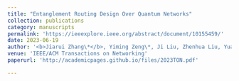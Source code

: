 ```yaml
---
title: "Entanglement Routing Design Over Quantum Networks"
collection: publications
category: manuscripts
permalink: 'https://ieeexplore.ieee.org/abstract/document/10155459/'
date: 2023-06-19
author: '<b>Jiarui Zhang\*</b>, Yiming Zeng\*, Ji Liu, Zhenhua Liu, Yuanyuan Yang'
venue: 'IEEE/ACM Transactions on Networking'
paperurl: 'http://academicpages.github.io/files/2023TON.pdf'

---
```

